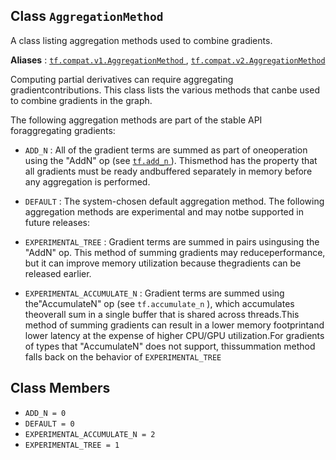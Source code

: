 

## Class  `AggregationMethod` 
A class listing aggregation methods used to combine gradients.

**Aliases** : [ `tf.compat.v1.AggregationMethod` ](/api_docs/python/tf/AggregationMethod), [ `tf.compat.v2.AggregationMethod` ](/api_docs/python/tf/AggregationMethod)

Computing partial derivatives can require aggregating gradientcontributions. This class lists the various methods that canbe used to combine gradients in the graph.

The following aggregation methods are part of the stable API foraggregating gradients:

-  `ADD_N` : All of the gradient terms are summed as part of oneoperation using the "AddN" op (see [ `tf.add_n` ](https://tensorflow.google.cn/api_docs/python/tf/math/add_n)). Thismethod has the property that all gradients must be ready andbuffered separately in memory before any aggregation is performed.
-  `DEFAULT` : The system-chosen default aggregation method.
The following aggregation methods are experimental and may notbe supported in future releases:

-  `EXPERIMENTAL_TREE` : Gradient terms are summed in pairs usingusing the "AddN" op. This method of summing gradients may reduceperformance, but it can improve memory utilization because thegradients can be released earlier.


-  `EXPERIMENTAL_ACCUMULATE_N` : Gradient terms are summed using the"AccumulateN" op (see  `tf.accumulate_n` ), which accumulates theoverall sum in a single buffer that is shared across threads.This method of summing gradients can result in a lower memory footprintand lower latency at the expense of higher CPU/GPU utilization.For gradients of types that "AccumulateN" does not support, thissummation method falls back on the behavior of  `EXPERIMENTAL_TREE` 


## Class Members
-  `ADD_N = 0`  []()
-  `DEFAULT = 0`  []()
-  `EXPERIMENTAL_ACCUMULATE_N = 2`  []()
-  `EXPERIMENTAL_TREE = 1`  []()

